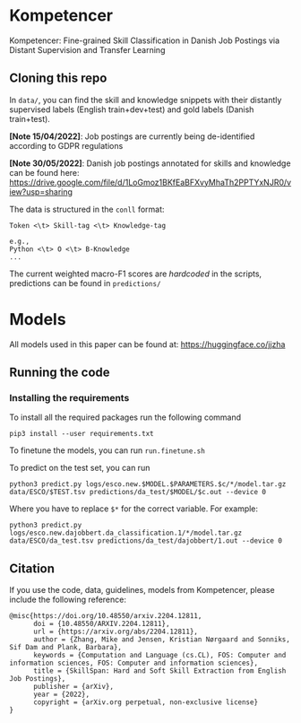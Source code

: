 # Kompetencer
Kompetencer: Fine-grained Skill Classification in Danish Job Postings via Distant Supervision and Transfer Learning


## Cloning this repo

In `data/`, you can find the skill and knowledge snippets with their distantly supervised labels (English train+dev+test)
and gold labels (Danish train+test).

__[Note 15/04/2022]__: Job postings are currently being de-identified according to GDPR regulations

__[Note 30/05/2022]__: Danish job postings annotated for skills and knowledge can be found here: https://drive.google.com/file/d/1LoGmoz1BKfEaBFXvyMhaTh2PPTYxNJR0/view?usp=sharing

The data is structured in the `conll` format:
```
Token <\t> Skill-tag <\t> Knowledge-tag

e.g.,
Python <\t> O <\t> B-Knowledge
...
```

The current weighted macro-F1 scores are *hardcoded* in the scripts, predictions can be found in `predictions/`

# Models

All models used in this paper can be found at: https://huggingface.co/jjzha

## Running the code

### Installing the requirements

To install all the required packages run the following command

```
pip3 install --user requirements.txt
```
To finetune the models, you can run `run.finetune.sh`

To predict on the test set, you can run 
```
python3 predict.py logs/esco.new.$MODEL.$PARAMETERS.$c/*/model.tar.gz data/ESCO/$TEST.tsv predictions/da_test/$MODEL/$c.out --device 0
```

Where you have to replace `$*` for the correct variable. For example:
```
python3 predict.py logs/esco.new.dajobbert.da_classification.1/*/model.tar.gz data/ESCO/da_test.tsv predictions/da_test/dajobbert/1.out --device 0
```

## Citation

If you use the code, data, guidelines, models from Kompetencer, please include the following reference:

```
@misc{https://doi.org/10.48550/arxiv.2204.12811,
      doi = {10.48550/ARXIV.2204.12811},
      url = {https://arxiv.org/abs/2204.12811},
      author = {Zhang, Mike and Jensen, Kristian Nørgaard and Sonniks, Sif Dam and Plank, Barbara},
      keywords = {Computation and Language (cs.CL), FOS: Computer and information sciences, FOS: Computer and information sciences},
      title = {SkillSpan: Hard and Soft Skill Extraction from English Job Postings},
      publisher = {arXiv},
      year = {2022},
      copyright = {arXiv.org perpetual, non-exclusive license}
}
```

